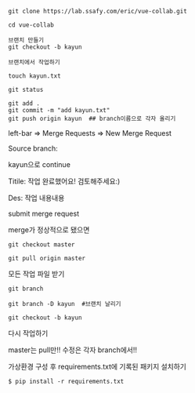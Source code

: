 ```
git clone https://lab.ssafy.com/eric/vue-collab.git
```

```
cd vue-collab
```

```
브랜치 만들기
git checkout -b kayun
```

```
브랜치에서 작업하기
```

```
touch kayun.txt
```

```
git status
```

```
git add .
git commit -m "add kayun.txt"
git push origin kayun  ## branch이름으로 각자 올리기
```



left-bar => Merge Requests => New Merge Request

Source branch:

kayun으로 continue

Titile: 작업 완료했어요! 검토해주세요:)

Des: 작업 내용내용

submit merge request



merge가 정상적으로 됐으면

```
git checkout master
```

```
git pull origin master
```

모든 작업 파일 받기



```
git branch
```

```
git branch -D kayun  #브랜치 날리기
```

```
git checkout -b kayun
```

다시 작업하기



master는 pull만!! 수정은 각자 branch에서!!


가상환경 구성 후 requirements.txt에 기록된 패키지 설치하기

```
$ pip install -r requirements.txt
```



